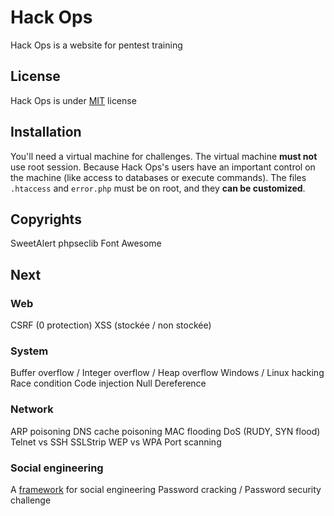 # Hack Ops
Hack Ops is a website for pentest training

## License
Hack Ops is under [MIT](https://choosealicense.com/licenses/mit/) license

## Installation
You'll need a virtual machine for challenges.
The virtual machine **must not** use root session. Because Hack Ops's users have an important control on the machine (like access to databases or execute commands).
The files `.htaccess` and `error.php` must be on root, and they __can be customized__.

## Copyrights
SweetAlert
phpseclib
Font Awesome

## Next
### Web
CSRF (0 protection)
XSS (stockée / non stockée)

### System
Buffer overflow / Integer overflow / Heap overflow
Windows / Linux hacking
Race condition
Code injection
Null Dereference

### Network
ARP poisoning
DNS cache poisoning
MAC flooding
DoS (RUDY, SYN flood)
Telnet vs SSH
SSLStrip
WEP vs WPA
Port scanning

### Social engineering
A [framework](https://www.social-engineer.org/framework/general-discussion/categories-social-engineers/) for social engineering
Password cracking / Password security challenge
